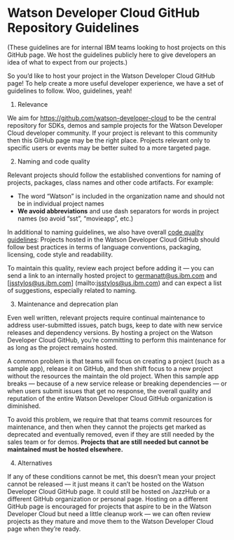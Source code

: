 # Watson Developer Cloud GitHub Repository Guidelines

(These guidelines are for internal IBM teams looking to host projects on this GitHub page. We host the guidelines publicly here to give developers an idea of what to expect from our projects.)

So you’d like to host your project in the Watson Developer Cloud GitHub page! To help create a more useful developer experience, we have a set of guidelines to follow. Woo, guidelines, yeah!

1) Relevance

We aim for https://github.com/watson-developer-cloud to be the central repository for SDKs, demos and sample projects for the Watson Developer Cloud developer community. If your project is relevant to this community then this GitHub page may be the right place. Projects relevant only to specific users or events may be better suited to a more targeted page.

2) Naming and code quality

Relevant projects should follow the established conventions for naming of projects, packages, class names and other code artifacts. For example:

* The word “Watson” is included in the organization name and should not be in individual project names
* **We avoid abbreviations** and use dash separators for words in project names (so avoid “sst”, “movieapp”, etc.)

In additional to naming guidelines, we also have overall [code quality guidelines](code-style.md): Projects hosted in the Watson Developer Cloud GitHub should follow best practices in terms of language conventions, packaging, licensing, code style and readability.

To maintain this quality, review each project before adding it — you can send a link to an internally hosted project to [germanatt@us.ibm.com](mailto:germanatt@us.ibm.com) and [jsstylos@us.ibm.com] (mailto:jsstylos@us.ibm.com) and can expect a list of suggestions, especially related to naming.

3) Maintenance and deprecation plan

Even well written, relevant projects require continual maintenance to address user-submitted issues, patch bugs, keep to date with new service releases and dependency versions. By hosting a project on the Watson Developer Cloud GitHub, you’re committing to perform this maintenance for as long as the project remains hosted.

A common problem is that teams will focus on creating a project (such as a sample app), release it on GitHub, and then shift focus to a new project without the resources the maintain the old project. When this sample app breaks — because of a new service release or breaking dependencies — or when users submit issues that get no response, the overall quality and reputation of the entire Watson Developer Cloud GitHub organization is diminished.

To avoid this problem, we require that that teams commit resources for maintenance, and then when they cannot the projects get marked as deprecated and eventually removed, even if they are still needed by the sales team or for demos. **Projects that are still needed but cannot be maintained must be hosted elsewhere.**

4) Alternatives

If any of these conditions cannot be met, this doesn’t mean your project cannot be released — it just means it can’t be hosted on the Watson Developer Cloud GitHub page. It could still be hosted on JazzHub or a different GitHub organization or personal page. Hosting on a different GitHub page is encouraged for projects that aspire to be in the Watson Developer Cloud but need a little cleanup work — we can often review projects as they mature and move them to the Watson Developer Cloud page when they’re ready.
